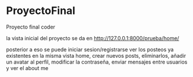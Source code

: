 # ProyectoFinal
Proyecto final coder


la vista inicial del proyecto se da en http://127.0.0.1:8000/prueba/home/

posterior a eso se puede iniciar sesion/registrarse ver los posteos ya existentes en la misma vista home, crear nuevos posts, eliminarlos, añadir un avatar al perfil, modificar la contraseña, enviar mensajes entre usuarios y ver el about me
